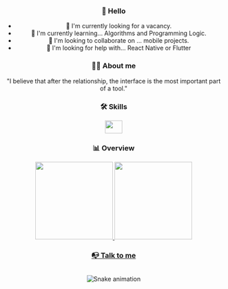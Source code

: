 <div align="center">
  <h3>👋 Hello </h3> 
    <p>
      <ul>
         <li>🔭 I'm currently looking for a vacancy.</li>
         <li>🌱 I'm currently learning... Algorithms and Programming Logic.</li>
          <li>👯 I'm looking to collaborate on ... mobile projects.</li>
          <li>🤔 I'm looking for help with... React Native or Flutter</p></li>
      </ul>
    </p>
</div>

<div align="center">
  <h3>🫱🏻 About me</h3>
    <p>"I believe that after the relationship, the interface is the most important part of a tool."</p>
</div>

<div align="center">
  <h3>🛠 Skills</h3>
    <img align="center" alt="" height="30" width="40" src="">
</div>

<div align="center">
  <h3>📊 Overview</h3>
    <a href="https://github.com/ogabrielctt">
    <img height="180em" src="https://github-readme-stats.vercel.app/api?username=ogabrielctt&show_icons=true&theme=dracula&include_all_commits=true&count_private=true"/>
    <img height="180em" src="https://github-readme-stats.vercel.app/api/top-langs/?username=rafaballerini&layout=compact&langs_count=7&theme=dracula"/>
</div>

<div align="center"> 
  <h3>📭 Talk to me</h3>
  <a href=""><img src="" target="_blank"></a>
</div>

<div align="center">

  ![Snake animation](https://github.com/ogabrielctt/ogabrielctt/blob/output/github-contribution-grid-snake.svg)

</div>
